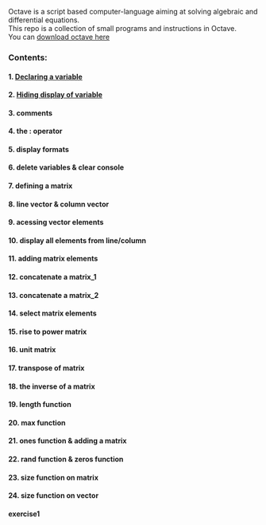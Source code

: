 Octave is a script based computer-language aiming at solving algebraic and differential equations. </br>
This repo is a collection of small programs and instructions in Octave. </br>
You can [download octave here](https://www.gnu.org/software/octave/download) </br>

### Contents:
#### 1. [Declaring a variable](https://github.com/SharpAdder/Octave/blob/main/declare-variable.m)
#### 2. [Hiding display of variable](https://github.com/SharpAdder/Octave/blob/main/hide_var_output.m)
#### 3. comments
#### 4. the : operator
#### 5. display formats
#### 6. delete variables & clear console
#### 7. defining a matrix
#### 8. line vector & column vector
#### 9. acessing vector elements
#### 10. display all elements from line/column
#### 11. adding matrix elements
#### 12. concatenate a matrix_1
#### 13. concatenate a matrix_2
#### 14. select matrix elements
#### 15. rise to power matrix
#### 16. unit matrix
#### 17. transpose of matrix
#### 18. the inverse of a matrix
#### 19. length function
#### 20. max function
#### 21. ones function & adding a matrix
#### 22. rand function & zeros function
#### 23. size function on matrix
#### 24. size function on vector
#### exercise1
















